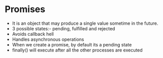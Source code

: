 # Promises
- It is an object that may produce a single value sometime in the future.
- 3 possible states:- pending, fulfilled and rejected
- Avoids callback hell
- Handles asynchronous operations
- When we create a promise, by default its a pending state
- finally() will execute after all the other processes are executed